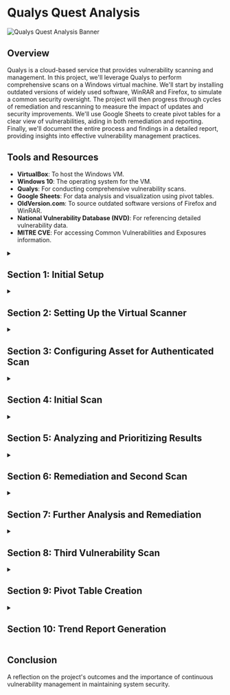 # Qualys Quest Analysis

![Qualys Quest Analysis Banner](https://i.imgur.com/GBIvqJF.gif)

## Overview

Qualys is a cloud-based service that provides vulnerability scanning and management. In this project, we'll leverage Qualys to perform comprehensive scans on a Windows virtual machine. We'll start by installing outdated versions of widely used software, WinRAR and Firefox, to simulate a common security oversight. The project will then progress through cycles of remediation and rescanning to measure the impact of updates and security improvements. We'll use Google Sheets to create pivot tables for a clear view of vulnerabilities, aiding in both remediation and reporting. Finally, we'll document the entire process and findings in a detailed report, providing insights into effective vulnerability management practices.


## Tools and Resources

- **VirtualBox**: To host the Windows VM.
- **Windows 10**: The operating system for the VM.
- **Qualys**: For conducting comprehensive vulnerability scans.
- **Google Sheets**: For data analysis and visualization using pivot tables.
- **OldVersion.com**: To source outdated software versions of Firefox and WinRAR.
- **National Vulnerability Database (NVD)**: For referencing detailed vulnerability data.
- **MITRE CVE**: For accessing Common Vulnerabilities and Exposures information.


<details>
<summary><h2><b>Section 1: Initial Setup</b></h2></summary>
  To begin, we start by preparing our virtual environment for the vulnerability assessment. We'll establish a network, set up a Windows virtual machine, and install outdated versions of software known for their vulnerabilities.<br><br>

  <details>
  <summary><h3>Step 1: Creating a NAT Network</h3></summary>
  
  - Open VirtualBox and go to `File > Tools > Host Network Manager`
  - Click on the `NAT Networks` tab and Create with the following details:
    - Name: `NatNetwork`
    - Ipv4: `10.2.22.0/24`
    - DHCP: `Enabled`

![VirtualBox Manager](https://i.imgur.com/QZRWNRR.png)<br><br>
![Creating NAT Network](https://i.imgur.com/zt1VLMW.png)<br><br>

  </details>

  <details>
  <summary><h3>Step 2: Assign Windows VM to NatNetwork</h3></summary>

  - Create a Windows virtual machine in VirtualBox and configure our network settings to use our created Nat Network: `NatNetwork`

![VM Network Settings](https://i.imgur.com/74elGnG.png)<br><br>

  </details>

  <details>
  <summary><h3>Step 3: Installing Outdated Applications</h3></summary>

  - Open a browser and Search for `Old Version`
  - Click on the `OldVersion.com` link and search for Mozilla Firefox and WinRAR
  - Download and Install both applications
   
![Google Search for Old Version](https://i.imgur.com/fVKK6lf.png)<br><br>
![Downloading Firefox](https://i.imgur.com/bU6ZuCT.png)<br><br>
![Downloading Firefox1](https://i.imgur.com/O0eNVUx.png)<br><br>
![Downloading WinRAR](https://i.imgur.com/6qAGRWv.png)<br><br>
![Installing WinRAR & Firefox](https://i.imgur.com/DEaNp0z.png)<br><br>

  Great! We've now created our Windows VM with outdated versions of Firefox and WinRAR installed. This machine will be used to find vulnerabilities for us to analyze and remediate. Next, we will download and install our Virtual Scanner from Qualys.

  </details>
  
</details>

<details>
<summary><h2><b>Section 2: Setting Up the Virtual Scanner</b></h2></summary>
  This section involves downloading the Qualys Virtual Scanner and configuring it to work with our virtual environment assuming we've already subscribed for the Community Edition of Qualys.<br><br>

  <details>
  <summary><h3>Step 1: Downloading the Scanner</h3></summary>
    
  - Access the Qualys platform and in the Getting Started section, click on `Download a virtual scanner`
  - Start the wizard to configure our scanner
  - Choose `VMware ESXi, vCenter Server` as the virtualization platform and provide the name `StreetrackVA` for our scanner
  - Download the scanner appliance image to the local machine
  - Take note of the provided Personalization Code for later use

![Add New Virtual Scanner](https://i.imgur.com/HVC48hW.png)<br><br>
![Start Wizard](https://i.imgur.com/b8xA6Vs.png)<br><br>
![Configure Platform and Name](https://i.imgur.com/Njc80LI.png)<br><br>
![Save Virtual Scanner](https://i.imgur.com/iNg3raU.png)<br><br>
![Personalization Code](https://i.imgur.com/BXVDIKb.png)<br><br>

  </details>

  <details>
  <summary><h3>Step 2: Importing and Configuring the Scanner Appliance</h3></summary>
 
  - In VirtualBox, select `File` > `Import Appliance` and navigate to the downloaded scanner image
  - Follow the prompts to import the scanner appliance
  - Once imported, click on `Settings` > `Network` and choose:
    - Attached to: `NAT Network`
    - Name: `NatNetwork`
      
  This will ensure that the scanner and the Windows VM will be on the same network.<br><br>
      
![Importing Appliance](https://i.imgur.com/I5IUsmB.png)<br><br>
![Importing Appliance1](https://i.imgur.com/VRYOIhj.png)<br><br>
![Appliance Settings](https://i.imgur.com/VjhFhFZ.png)<br><br>
![Appliance Settings1](https://i.imgur.com/TbXOzSZ.png)<br><br>

  </details>

  <details>
  <summary><h3>Step 3: Personalizing the Scanner</h3></summary>

  - Start the scanner VM and use the personalization code provided by Qualys to activate and configure the scanner.
  - We'll be provided the IP address of our scanner once the personalization process is complete.

![Scanner Console1](https://i.imgur.com/DQBoKfE.png)<br><br>
![Personalization Progress](https://i.imgur.com/WYnAHVw.png)<br><br>
![Scanner Complete](https://i.imgur.com/sZx6T6X.png)<br><br>

  </details>

  <details>
  <summary><h3>Step 4: Finalizing Scanner Setup</h3></summary>
  
  - Once the personalization is complete, verify that the scanner appears in our Qualys account with the correct LAN IP: `10.2.22.6`
  - We'll also perform a connectivity test from the Windows VM to confirm the scanner is reachable.
  - In the command prompt, run:<br><br>
    ```cmd
    ipconfig
    ping 10.2.22.6
    ```
  - **Our IP Addresses:**
    - Windows VM: `10.2.22.5`
    - Qualys Scanner: `10.2.22.6`
            
![Activation Verification](https://i.imgur.com/NGzwDfe.png)<br><br>
![Appliances Tab](https://i.imgur.com/i6KX2gx.png)<br><br>
![Ping Test](https://i.imgur.com/ssnmMud.png)<br><br>

  Awesome! The Qualys Virtual Scanner is now up and running! In the next section, we'll configure our asset for an authenticated scan. 
  
  </details>

</details>

<details>
<summary><h2><b>Section 3: Configuring Asset for Authenticated Scan</b></h2></summary>
  Setting up for an authenticated scan ensures a more thorough assessment by allowing the scanner to log into the system. This allows for deeper vulnerability detection. Lets go over the steps to configure our asset, Windows VM, for an authenticated scan.<br><br>

  <details>
  <summary><h3>Step 1: Adding VM's IP Range to Qualys Asset Groups</h3></summary>
    
  - Navigate to the `Assets` tab on the Qualys platform
  - Click `Add IPs for Scanning`
  - Click on `New` > `IP Tracked Addresses`
  - Enter the IP range of: `10.2.22.2-10.2.22.20`
  - Save the configuration to ensure these IPs are included in scans

![Assets Tab](https://i.imgur.com/f1CeEDI.png)<br><br>
![Add IPs for Scanning1](https://i.imgur.com/azzU5Sz.png)<br><br>
![Add IPs for Scanning2](https://i.imgur.com/sUFpZU4.png)<br><br>
![Add IPs for Scanning3](https://i.imgur.com/3idJ36o.png)<br><br>
  
  </details>

  <details>
  <summary><h3>Step 2: Configuring Windows Firewall</h3></summary>
    
  - On our Windows VM, open the `Windows Defender Firewall` settings.
  - Disable the firewall for private and public networks to allow for unobstructed scanning.
    
![Windows Defender Firewall](https://i.imgur.com/lON4BHQ.png)<br><br>
![Windows Defender Firewall](https://i.imgur.com/Wd19tHy.png)<br><br>
![Turn Off Firewall](https://i.imgur.com/pYdbWAH.png)<br><br>

  Disabling Windows Defender Firewall on both private and public networks on the VM to ensure uninterrupted scanning by Qualys.

  </details>
  
  <details>
  <summary><h3>Step 3: Configuring Windows Services</h3></summary>
    
  - Navigate to `Services` and ensure that the `Remote Registry` service is set to `Automatic` and click `Start`. 
  - In `User Account Control` settings, adjust to `Never Notify`
  - These will allow Qualys scans to access necessary Windows services.

![Services1](https://i.imgur.com/ReBiS2P.png)<br><br>
![Services2](https://i.imgur.com/hifxTFe.png)<br><br>
![Services3](https://i.imgur.com/YMDHjIz.png)<br><br>
![Services4](https://i.imgur.com/zVDXJQI.png)<br><br>

  </details>

  <details>
  <summary><h3>Step 4: Configuring Registry Editor</h3></summary>
    
  - Open `Registry Editor` and navigate to `Computer\HKEY_LOCAL_MACHINE\SOFTWARE\Microsoft\Windows\CurrentVersion\Policies\System`
  - Right-click and choose `New` > `DWORD`
  - Fill in the following details:
    - Value Name: `LocalAccountTokenFilterPolicy`
    - Value Data: `1`
    - This will ensure that the scanning tool has the necessary permissions to check for vulnerabilities on the computer by adjusting the security setting in the computer's registry.
 
![Registry Editor](https://i.imgur.com/gWuZE4g.png)<br><br>
![Registry Editor1](https://i.imgur.com/W140kFX.png)<br><br>
![Registry Editor2](https://i.imgur.com/ZBHXccp.png)<br><br>

  </details>

  <details>
  <summary><h3>Step 5: Adding Credentials to Qualys</h3></summary>
    
  - Navigate back to the Qualys platform and go to the `Scans` tab.
  - Under the `Authentication` tab, click `New` then choose `Operating Systems` and select `Windows`
  - For the `Record Title`, enter `Win 10 Credentials`
  - Select `Local` under `Windows Authentication` and fill out the login credentials for the Windows VM:
    - Username: `Streetrack`
    - Password: `*********`
  - In the `IPs` section, input the IP address of the Windows VM: `10.2.22.5`
  - With these credentials, Qualys will be able to perform a more thorough authenticated scan on our VM.

![Cred1](https://i.imgur.com/0TpwIyi.png)<br><br>
![Cred2](https://i.imgur.com/9Fyhwfw.png)<br><br>
![Cred3](https://i.imgur.com/s9IqGz8.png)<br><br>
![Cred4](https://i.imgur.com/sIFP9pB.png)<br><br>

  </details>

  <details>
  <summary><h3>Step 6: Configuring the Option Profile for Scanning</h3></summary>
  
  The next step is to configure the scanning parameters within Qualys.

  - Select the `Option Profiles` tab and select `New` > `Option Profile` from the dropdown
  - Enter `Basic Win10 Scan` as the title for the option profile and select our username as the owner
  - Next, navigate to `Scan` section and choose `Standard Scan` to select about 1,900 common TCP ports for scanning. This is a balance between speed and coverage.
  - Lastly, scroll down and under `Authentication` select `Windows` checkbox. This will enable the scanner to use the provided Windows credentials during the scan.

![Option Profile](https://i.imgur.com/bTfoF6p.png)<br><br>
![Option Profile Title](https://i.imgur.com/A6mIUg4.png)<br><br>
![Scan TCP Ports](https://i.imgur.com/nnIVNhy.png)<br><br>
![Authentication](https://i.imgur.com/UO8B8sY.png)<br><br>

  Let's GO! After configuring these options, we'll save the profile and now, we can use this option profile to perform authenticated scans on our Windows VM, allowing for a more comprehensive vulnerability assessment.
  
  </details>

</details>

<details>
<summary><h2><b>Section 4: Initial Scan</b></h2></summary>
  
  Alright! Now we're ready to run our first authenicated scan! This will provide us with a view of gaps in our security and help us in securing them.

  - **Step 1: Creating a New Scan**
    - Navigate to `Scans` > `New` > `Scan`. The Launch Vulnerability Scan window will appear.
    - Set the following parameters:
      - Title: `Win10 Authenticated Scan`
      - Option Profile: `Basic Win10 Scan`
      - Scanner Appliance: `StreetrackVA`
      - IPv4 Address: `10.2.22.5`
      - Click on `Launch` once the settings are set.

![Scan1-1](https://i.imgur.com/hfeVUBD.png)<br><br>
![Scan1-2](https://i.imgur.com/ssLOusJ.png)<br><br>
![Scan1-3](https://i.imgur.com/FSF6P8K.png)<br><br>
![Scan1-4](https://i.imgur.com/3iBaxZr.png)<br><br>

  With our first scan completed, we are ready for the next phase of our security assessment: Analyze and Prioritization. The upcoming stage is necessary to the vulnerability management cycle, as it involves a careful examination of the identified vulnerabilities, ranking them based on their severity, and planning remediation efforts accordingly. By prioritizing effectively, we ensure that we address the most critical weaknesses first, bolstering our security posture where it matters most.

</details>

<details>
<summary><h2><b>Section 5: Analyzing and Prioritizing Results</b></h2></summary>
  This phase begins with understanding and reviewing the scan's findings, with the aim to prioritize vulnerabilities by their threat level. To enhance our understanding, we'll examine CVEs associated with a critical vulnerability, consulting the MITRE CVE database and the National Vulnerability Database for detailed information. This approach ensures our remediation efforts are directed where they're most needed.

  <details>
  <summary><h3>Understanding the Scan Summary</h3></summary>
    
  In the realm of vulnerability management, the severity of the vulnerabilities dictates the urgency and priority with which they must be addressed. 

  **Critical and High Vulnerabilities:**
  - Severity 5 (Critical) and Severity 4 (High) vulnerabilities are the most prominent in the scan results.
  - These categories represent the most severe and pressing security issues that need immediate attention due to the high risk they pose.
  - We will focus on remedying Severity 5 and 4 vulnerabilities as they are akin to critical and high threats to our network's security.
  - Swift action on these vulnerabilities is essential to mitigate the risk of potential breaches or security incidents.

  **Vulnerability Breakdown:**
  - Total Reported Vulnerabilities: 442
  - Severity 5 Vulnerabilities: 42
  - Severity 4 Vulnerabilities: 148
  - Severity 3 Vulnerabilities: 58 confirmed, 3 potential
  - Severity 2 Vulnerabilities: 16 confirmed, 2 potential
  - Severity 1 Vulnerabilities: None reported
  - Information Gathered: 173
    - It's noteworthy that out of the 442 vulnerabilities, 173 are categorized as 'Information Gathered'. These entries are not actual vulnerabilities but rather informational items that may include best practices, configuration details, or other non-critical findings.
  - Security Risk Average:
    - The average security risk score of 5.0, a critical-risk posture, underscores the necessity for a thorough review and rapid response plan.
    
  By concentrating on the vulnerabilities with the highest severity first as well as understanding the difference between true vulnerabilities and informational findings, we can efficiently allocate our resources towards enhancing our security posture and reducing the risk landscape. 

  ***For the remainder of this project, we will only focus on critical and high severity vulnerabilities***<br><br>

![Scan Summary](https://i.imgur.com/CxloV6f.png)<br><br>

  </details>

  <details>
  <summary><h3>Reviewing Vulnerabilities by Category</h3></summary>
  
  Categorizing vulnerabilities can significantly enhance the effectiveness of targeted remediation, risk assessment, and trend analysis. Let's explore how categorization aids in these aspects of vulnerability management:

  - **Targeted Remediation:**
    - Categories allow us to focus on areas that require specialized attention or expertise. For example, vulnerabilities within the 'Local' category could indicate issues with installed applications, which may require updates or patches.

  - **Risk Assessment:**
    - By understanding the categories, we can prioritize risks based on severity and the nature of the threat. A high number of 'Windows' category vulnerabilities often suggests the need for critical security updates.

  - **Trend Analysis:**
    - Categorization helps in spotting trends such as recurrent types of vulnerabilities. This can inform our security strategy and help prevent similar vulnerabilities in the future.

  In our specific case:

  - **Local Category:**
    - With 217 confirmed vulnerabilities under 'Local', this could point to the outdated applications we installed on the system. Firefox being a browser could likely have many variety of web protocols, plugins, and extensions, all of which can act as potential attack surfaces. 

  - **Windows Category:**
    - The 42 items in the 'Windows' category likely represent missing security updates. These are crucial as they often patch known vulnerabilities that could be exploited by attackers. We need to ensure that all systems are up-to-date with the latest security patches to maintain a secure environment. For this project, no updates were performed before the scan so these 42 could be due to the Windows security updates.

  In conclusion, categorizing vulnerabilities not only streamlines the remediation process but also provides actionable intelligence on security posture and policy development. For our situation, addressing the 'Local' and 'Windows' categories should be prioritized to mitigate the risk of exploitation from outdated applications and unpatched systems.

![Vulnerabilities by Category](https://i.imgur.com/ZhwBwZA.png)<br><br>

  </details>

  <details>
  <summary><h3>Examining Detailed Results</h3></summary>
  
  The "Detailed Results" section offers a list of individual vulnerabilities. Numerous critical severity level 5 vulnerabilties cover the screen:
  
  - **Critical Windows Security Updates:**
    - These entries suggest missing patches for known Windows vulnerabilities, which are crucial to address promptly to maintain system security.
    
  - **Firefox Vulnerabilities:**
    - Outdated versions of Firefox have multiple security gaps, emphasizing the need for regular updates to web browsers, which are common targets for exploitation due to their extensive internet interaction.

  In essence, this portion underscores the urgency of applying security patches to both operating systems and applications to mitigate the risk of potential cyber attacks.

![Detailed Results](https://i.imgur.com/Y5LtkFt.png)<br><br>

  </details>

  <details>
  <summary><h3>Investigating Individual Vulnerabilities</h3></summary>

  Here, we'll select a critical vulnerability to investigate further. Lets take a look at one thats related to Mozilla Firefox, a critical remote code execution issue. A remote code execution vulnerability allows an attacker to run code on a victim's system.

  - **CVE ID:**
    - The associated CVE (Common Vulnerabilities and Exposures) ID is CVE-2016-9079, which serves as a unique identifier for this specific security flaw.
  
  - **Impact on Systems:**
    - The vulnerability's impact is significant as it could allow remote attackers to execute code on the user’s system, potentially leading to data theft, unauthorized access, or other malicious activities.

  - **Solution:**
    - The report includes links for patches, underscoring the availability of fixes that should be applied to mitigate the risk.

  - **Exploitability:**
    - We see mulitple entries for exploitability meaning attackers are actively exploiting this vulnerability. This increases the urgency to patch affected systems.

![Individual Vulnerability](https://i.imgur.com/3k6Abiq.png)<br><br>

  - **Associated Malware:**
    - Upon scrolling down, we see the presence of known malware associated with this vulnerability which confirms its criticality and active exploitation in the wild.

![Individual Vulnerability1](https://i.imgur.com/LecO7GV.png)<br><br>

  - **Further Investigation:**
    - Following the CVE link leads to the MITRE CVE page, which details that the vulnerability relates to the SVG Animation feature in Firefox and affects Tor Browser users in Windows as well.
    - The NIST National Vulnerability Database (NVD) link provides additional insights, including the CVSS score.
    - Click on `Learn more at National Vulnerability Database (NVD)`

![Individual Vulnerability2](https://i.imgur.com/daYsuvo.png)<br><br>

  - **CVSS Score Explanation:**
    - The CVSS (Common Vulnerability Scoring System) score quantifies the severity of vulnerabilities; a score of 7.5 is categorized as High, indicating a severe level of risk.

![Individual Vulnerability3](https://i.imgur.com/CiVtNqP.png)<br><br>

  Considering the critical severity, high CVSS score, known exploitability, and associated malware, this vulnerability is a high-priority issue that must be addressed immediately to protect systems from potential compromise.
  
  </details>

</details>

<details>
<summary><h2><b>Section 6: Remediation and Second Scan</b></h2></summary>
  In the landscape of risk remediation, the chosen strategy often depends on the necessity and function of the associated applications. If an application is not essential to daily operations and it poses significant security vulnerabilities, opting for risk avoidance by uninstalling the application may be the most secure approach. This method effectively removes the threat from the environment, enhancing overall security without the need for ongoing management that comes with risk reduction strategies. By choosing risk avoidance in such scenarios, we can maintain a stronger security posture and eliminate unnecessary vulnerabilities from our system.<br><br>
  
- **Step 1: Remediation: Uninstalling Outdated Applications:**
  - We identified Mozilla Firefox and WinRAR as outdated versions with multiple vulnerabilities. To mitigate the risk, we choose to uninstall the applications from our system.
  
![Uninstalling Firefox](https://i.imgur.com/ofDtPm3.png)<br><br>

  With the outdated applications removed, we then prepare for a second vulnerability scan to verify the effectiveness of our remediation actions.

- **Step 2: Performing Second Scan:**
  - Set up the scan with the title `Win10 Authenticated Scan 2`
  - Configure the same basic Windows 10 scan option profile as well as scanner appliance and target IP
  - Launch the Scan and when finished, click `View Results`
  
![Second Scan Setup](https://i.imgur.com/2iFl2jQ.png)<br><br>
  
![Second Scan Launch](https://i.imgur.com/na35ELY.png)<br><br>

- **Step 3: Review Second Scan Results:**
  
  The second scan results indicate a significant reduction in the number of vulnerabilities compared to the first scan. Here are some bullet points that outline the key changes:

  - **Total Vulnerabilities Reduced:**
    - The total number of vulnerabilities decreased from 427 to 226, showing a substantial improvement in security posture.

  - **Critical and High-severity Vulnerabilities Decreased:**
    - Severity 5 vulnerabilities dropped from 42 to 8.
    - Severity 4 vulnerabilities saw a reduction from 148 to 23.
  
  - **'Local' Category Improvement:**
    - The 'Local' category, which initially had 217 confirmed vulnerabilities, no longer appears among the top categories, suggesting that local issues were effectively remediated.

  - **'Windows' and 'Security Policy' Categories:**
    - There remains a significant number of 'Windows' category vulnerabilities, likely related to outstanding security updates. The 'Security Policy' category also still shows vulnerabilities, indicating a need for further policy adjustments.

  - **Information Gathered:**
    - The 'Information Gathered' category showed a decrease in entries, from 173 to 109, which may include lower-risk findings but still signifies a more secure and compliant environment.

These changes underscore the effectiveness of the remediation actions taken, such as uninstalling outdated applications like Firefox, and demonstrate the value of conducting follow-up scans as part of a comprehensive vulnerability management process.
  
![Second Scan Summary](https://i.imgur.com/ncAlmGv.png)<br><br>

- **Step 4: Reflect on Remaining Vulnerabilities:**
  - The detailed results of the second scan highlighted the remaining issues that still require attention.
  
![Second Scan Detailed Results](https://i.imgur.com/30HP9HT.png)<br><br>

  These steps confirmed that uninstalling the outdated application was an effective measure in reducing our exposure to potential threats. The second scan's outcomes dictate our next actions in the continuous process of vulnerability management.

</details>

<details>
<summary><h2><b>Section 7: Further Analysis and Remediation</b></h2></summary>
  Continuing with the vulnerability management cycle, we'll analyze the remaining vulnerabilities from our second scan. We can identify critical Windows security updates along with high-severity Microsoft application vulnerabilities. Another round of remediation will commence to further harden our system.<br><br>

![Second Scan Results](https://i.imgur.com/faWuNaA.png)<br><br>

- **Step 1: Update Windows**
  - From the scan results we can see the remaining critical alerts are related to Windows Security Update. We will now update the system.
    - Navigate to `Windows Update` and click `Download`
    - After updates finish downloading and installing, followed by restarts. we can confirm that our system is up to date.

![Windows Update](https://i.imgur.com/xA4ywkY.png)<br><br>
![Windows Update1](https://i.imgur.com/LxpL9CM.png)<br><br>

- **Step 2: Investigate Microsoft High Vulnerabilities**
  - Here we focus on 2 Remote Code Execution (RCE) vulnerabilities in the 3D Viewer application and Windows Codecs Library.
  - Consulting the associated CVE links revealed that updates and patches could be obtained through the Microsoft Store.

![Microsoft Vulnerabilities](https://i.imgur.com/Zmq3iXy.png)<br><br>
![Microsoft Vulnerabilities1](https://i.imgur.com/X6l3ATT.png)<br><br>
![Microsoft Vulnerabilities2](https://i.imgur.com/FdVPQVJ.png)<br><br>
![Microsoft Vulnerabilities3](https://i.imgur.com/L4rNUlJ.png)<br><br>

- **Step 3: Remediate Microsoft High Vulnerabilities**
    - To remediate these vulnerabilities, we'll do the following:
      - Navigate to the Microsoft Store within our Windows environment
      - Identify and apply the necessary updates for the 3D Viewer and HEIF Image Extensions as per CVE instructions

![Microsoft Update](https://i.imgur.com/dqEzoU1.png)<br><br>
![Microsoft Update1](https://i.imgur.com/knZNGsS.png)<br><br>
![Microsoft Update2](https://i.imgur.com/bQz3IA3.png)<br><br>
![Microsoft Update3](https://i.imgur.com/IJLab1K.png)<br><br>
  
These actions are crucial to maintaining a secure environment and will be verified in our third scan.

</details>

</details>

<details>
<summary><h2><b>Section 8: Third Vulnerability Scan </b></h2></summary>
  
We continue with our vulnerability management cycle by initiating the third scan.
  
- **Step 1: Perform Third Scan**
  - Navigate to the Qualys platform and choose `Scans` > `New` > `Scan`
  - Provide the scan details:
    - Title: `Win10 Authenticated Scan 3`
    - Option Profile: `Basic Win10 Scan`
    - Scanner Appliance: `StreetrackVA`
    - IPv4 Address: `10.2.22.5`
    - Click on `Launch` once the settings are set. Once finshed click on `View Results`

The objective is to evaluate the current security posture of the system following the updates and remediation actions that have been taken.

![Scan 3-1](https://i.imgur.com/PYQzno2.png)<br><br>
![Scan 3-2](https://i.imgur.com/x05m2ej.png)<br><br>

- **Step 1: Reviewing the Third Scan**
  - Upon reviewing the results of the third scan, we are observing a further reduction in vulnerabilities.
  - There are no critical alerts, and only a few high-severity issues remain.
  - This improvement highlights the effectiveness of our remediation approach, which includes updating services through the Microsoft Store and applying the latest security updates to Windows.

![Scan 3-3](https://i.imgur.com/2isaU26.png)<br><br>
![Scan 3-4](https://i.imgur.com/Jsy5udq.png)<br><br>

This trend of diminishing vulnerabilities affirms our proactive approach and the measures we implement to secure our environment. By focusing on the Vulnerability Management Cycle, we can continue to resolve vulnerabilities aiming to reduce the attack surface further and strengthen our security defenses.

</details>

<details>
<summary><h2><b>Section 9: Pivot Table Creation</b></h2></summary>

- In the realm of vulnerability management, pivot tables serve as a potent analytical tool, streamlining the organization and interpretation of extensive vulnerability data. They enhance trend reporting by enabling security teams to visualize changes over time, identify remediation progress, and prioritize threats based on severity. 

- Pivot tables also facilitate efficient communication and task delegation across different departments, ensuring that everyone involved in the remediation process is aligned and informed about the vulnerabilities.

- In this section, we'll go over downloading the results from the three comprehensive security scans and creating pivot tables in Google Sheets. These pivot tables will be used to go along with our trend report in the next section.

  - **Step 1: Download Reports**
    - Navigate to the Qualys platform
    - Under the `Scans` tab, choose each authenticated scan and click download
    - For download format, choose `Comma-separated value (CSV)`
   
![Download CSV](https://i.imgur.com/fYE5oHW.png)<br><br>
![Download CSV1](https://i.imgur.com/npXUJwH.png)<br><br>

  - **Step 2: Import and Initial Setup**
    - Open Google Sheets and import the downloaded scan results. 
    - Highlight the metadata section of the header and delete them. We won't be needing them for our pivot tables
    - Select the entire first row which is our 'key' row and click on the `Create a Filter Icon`. Now we can filter using these values.
    - Select everything and right-click to choose `Resize rows` > size `21` which is the default. This isn't for the pivot tables but it does give us a better view of the data.

![CSV](https://i.imgur.com/o3kgMpZ.png)<br><br>
![CSV1](https://i.imgur.com/PqZVRab.png)<br><br>
![CSV2](https://i.imgur.com/OO8yd9a.png)<br><br>
![CSV3](https://i.imgur.com/qlJWyYI.png)<br><br>

  - **Step 3: Create Pivot Table**
    - Select everything and navigate to `Insert` > `Pivot Table`
    - Choose `New Sheet` and click `Create`

![CSV4](https://i.imgur.com/r4QWyfK.png)<br><br>
![CSV5](https://i.imgur.com/dyE8Orb.png)<br><br>

  - **Step 4: Edit Pivot Table**
    - Lets create a table with the vulnerability name and filter to only see severity level 4 and 5.
    - To begin, we can see our blank table on the left and on the right is our Pivot Table Editor
      - Notice the four categories:
        - Rows
        - Columns
        - Values
        - Filters
    - On the far right section, there are the different key filters we created earlier. We'll click and drag these over to the four categories to edit our pivot table:
      - Click and drag `Title` to the `Rows` section
      - Click and drag `Severity` to the `Columns` section and rename it to `Severity`
      - Click and drag `Severity` to the `Filters` section
      - In the drop down menu of the `Filters` section, choose to show severity `4` and `5`
      - Under the `Rows` section, select `Sort by` and choose `Severity`
    - Now let's rename this table as `Vulnerability Title`

  - We should now have a table of the vulnerability titles with severity levels 4 and 5.
    
![pivot](https://i.imgur.com/z2Npo3a.png)<br><br>
![pivot](https://i.imgur.com/kbXXqnH.png)<br><br>

  - **Step 5: Category Pivot Table**
    - Now we'll create another pivot table to show the amount of vulnerabilities by their categories.
    - First, lets right-click on the previous table and choose `Duplicate`
    - We can see a duplicate table has been created
    - Rename this table `Vulnerability Category`
    - Now remove all filters except for the last one which is `Severity` in the `Filters` section. we want to continue to show only severity levels 4 and 5
    - Click and drag `Category` to the `Rows` section
    - Click and drag `Resuls` to the `Values` section and summarize by COUNTA
   
  - Once finished we can see the number of vulnerabilities in each category with severity levels of high(4) and critical(5). This can really help us by enabling quick identification of areas with the highest security risks and prioritization for remediation efforts.

![pivot](https://i.imgur.com/ec9UXIq.png)<br><br>
![pivot](https://i.imgur.com/5J6MmCE.png)<br><br>

  - **Step 6: IP Pivot Table**
    - Lets create one more pivot table. This time we'll create one focused on the IP and the number of vulnerabilities with severity levels 4 and 5
    - Right-click the previous table and select `Duplicate`
    - Rename this table `IP Critical/High`
    - Remove all filters except for the last one `Severity` in the `Filters` section
    - Click and drag `IP` to the `Rows` section
    - Click and drag `Severity` to the `Columns` section
    - Click and drag `Results` to the `Values` section
    - Rename `Results` to `Vulnerability Severity by IP`
   
  - Great! We now have a table showing our IP and the amount of vulnerabilities with severity levels 4 and 5. This can help us pinpoint critical risk areas for specific IPs.

![pivot](https://i.imgur.com/KWKkp25.png)<br><br>

> <b>For each of the three scans, we'll construct these tables and utilize them in the subsequent section to develop a trend report that offers enhanced clarity on our findings.</b><br>

Awesome! In this section, we've taken a deep dive into the creation of pivot tables, a critical step that enhances our understanding of vulnerability trends over time. Not only do these tables provide a clear visual representation of data for more insightful trend reporting, but they also offer additional benefits such as simplifying complex data sets, enabling quick identification of key risk areas, and facilitating effective communication across teams. This allows for a more targeted and efficient approach to managing and remediating vulnerabilities in our systems.

</details>

<details>
<summary><h2><b>Section 10: Trend Report Generation</b></h2></summary>
  Using the data from pivot tables to compile a trend report, illustrating the efficacy of the vulnerability management process throughout the project.
  






</details>

## Conclusion

A reflection on the project's outcomes and the importance of continuous vulnerability management in maintaining system security.

